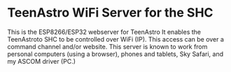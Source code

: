 # TeenAstro WiFi Server for the SHC

This is the ESP8266/ESP32 webserver for TeenAstro
It enables the TeenAstroto SHC to be controlled over WiFi (IP). This access can be over a command channel
and/or website.
This server is known to work from personal computers (using a browser), phones and tablets,
Sky Safari, and my ASCOM driver (PC.)
